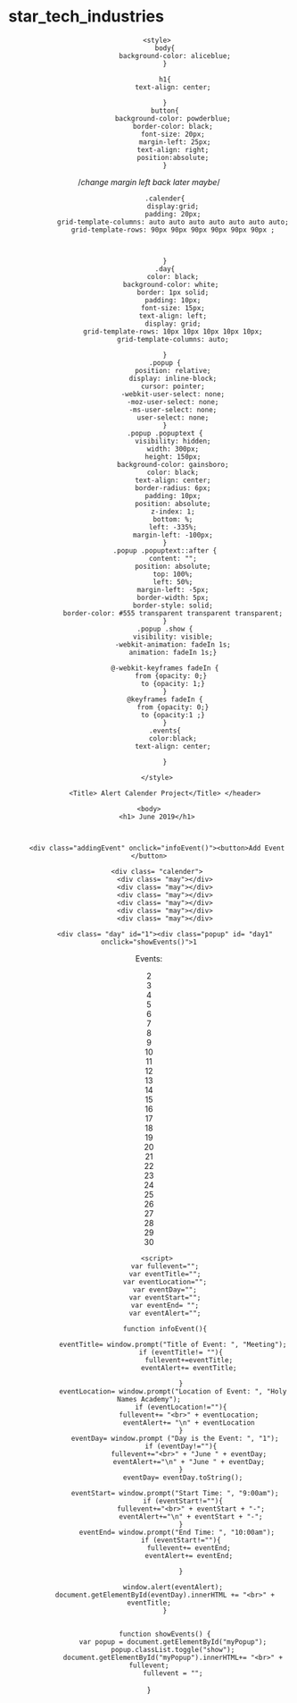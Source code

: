 # star_tech_industries
<html>
    <header>
        
        <style>
            body{
                 background-color: aliceblue;
            }
            
            h1{
                text-align: center;
                
            }
            button{
                background-color: powderblue;
                border-color: black;
                font-size: 20px;
                 margin-left: 25px;
                text-align: right;
                position:absolute;
            }
                
/*change margin left back later maybe*/
               
            .calender{
                display:grid;
                padding: 20px;
                grid-template-columns: auto auto auto auto auto auto auto;
                grid-template-rows: 90px 90px 90px 90px 90px 90px ;

                
                
            }
            .day{
                color: black;
                background-color: white; 
                border: 1px solid;
                padding: 10px;
                font-size: 15px;
                text-align: left;
                display: grid;
                grid-template-rows: 10px 10px 10px 10px 10px;
                grid-template-columns: auto;
                
            }
            .popup {
                position: relative;
                display: inline-block;
                cursor: pointer;
                -webkit-user-select: none;
                -moz-user-select: none;
                -ms-user-select: none;
                user-select: none;
            }
            .popup .popuptext {
                visibility: hidden;
                width: 300px;
                height: 150px;
                background-color: gainsboro;
                color: black;
                text-align: center;
                border-radius: 6px;
                padding: 10px;
                position: absolute;
                z-index: 1;
                bottom: %;
                left: -335%;
                margin-left: -100px;
            }
            .popup .popuptext::after {
                content: "";
                position: absolute;
                top: 100%;
                left: 50%;
                margin-left: -5px;
                border-width: 5px;
                border-style: solid;
                border-color: #555 transparent transparent transparent;
            }
            .popup .show {
                visibility: visible;
                -webkit-animation: fadeIn 1s;
                animation: fadeIn 1s;}
        
            @-webkit-keyframes fadeIn {
                from {opacity: 0;} 
                to {opacity: 1;}
            }
            @keyframes fadeIn {
                from {opacity: 0;}
                to {opacity:1 ;}
            }
            .events{
                color:black;
                text-align: center;
                
            }
            
        </style>
        
            <Title> Alert Calender Project</Title> </header>
    
    <body>
        <h1> June 2019</h1>
        
        
        
        <div class="addingEvent" onclick="infoEvent()"><button>Add Event </button>
  <span class="eventText" id="eventNew"></span>
            
</div>
        
        
        


        
        <div class= "calender">
            <div class= "may"></div>
            <div class= "may"></div>
            <div class= "may"></div>
            <div class= "may"></div>
            <div class= "may"></div>
            <div class= "may"></div>
            
            <div class= "day" id="1"><div class="popup" id= "day1" onclick="showEvents()">1
  <span class="popuptext" id="myPopup" > Events: </span>
                </div> </div>
            <div class= "day" id="2">2 </div>
            <div class= "day" id="3">3 </div>
            <div class= "day" id="4">4 </div>
            <div class= "day" id="5">5 </div>
            <div class= "day" id="6">6 </div>
            <div class= "day" id="7">7 </div>
            <div class= "day" id="8">8 </div>
            <div class= "day" id="9">9 </div>
            <div class= "day" id="10">10 </div>
            <div class= "day" id="11">11 </div>
            <div class= "day" id="12">12 </div>
            <div class= "day" id="13">13 </div>
            <div class= "day" id="14">14 </div>
            <div class= "day" id="15">15 </div>
            <div class= "day" id="16">16 </div>
            <div class= "day" id="17">17 </div>
            <div class= "day" id="18">18 </div>
            <div class= "day" id="19">19 </div>
            <div class= "day" id="20">20 </div>
            <div class= "day" id="21">21 </div>
            <div class= "day" id="22">22 </div>
            <div class= "day" id="23">23 </div>
            <div class= "day" id="24">24 </div>
            <div class= "day" id="25">25 </div>
            <div class= "day" id="26">26 </div>
            <div class= "day" id="27">27 </div>
            <div class= "day" id="28">28 </div>
            <div class= "day" id="29">29 </div>
            <div class= "day" id="30">30 </div>
        </div>
        
        <script>
            var fullevent="";
            var eventTitle="";
            var eventLocation="";
            var eventDay="";
            var eventStart="";
            var eventEnd= "";
            var eventAlert="";
            
            function infoEvent(){
              
                eventTitle= window.prompt("Title of Event: ", "Meeting");
                    if (eventTitle!= ""){
                        fullevent+=eventTitle;
                        eventAlert+= eventTitle;
                        
                    }
                eventLocation= window.prompt("Location of Event: ", "Holy Names Academy");
                    if (eventLocation!=""){
                        fullevent+= "<br>" + eventLocation;
                        eventAlert+= "\n" + eventLocation
                    }
                 eventDay= window.prompt ("Day is the Event: ", "1");
                    if (eventDay!=""){
                        fullevent+="<br>" + "June " + eventDay;
                        eventAlert+="\n" + "June " + eventDay;
                    }
                     eventDay= eventDay.toString();
                 
                 eventStart= window.prompt("Start Time: ", "9:00am");
                     if (eventStart!=""){
                         fullevent+="<br>" + eventStart + "-";
                         eventAlert+="\n" + eventStart + "-";
                    }
                  eventEnd= window.prompt("End Time: ", "10:00am");
                    if (eventStart!=""){
                        fullevent+= eventEnd;
                        eventAlert+= eventEnd;
                        
                    }
                
                window.alert(eventAlert);
            document.getElementById(eventDay).innerHTML += "<br>" + eventTitle;
            }
            
            
            function showEvents() {
                var popup = document.getElementById("myPopup");
                popup.classList.toggle("show");
                document.getElementById("myPopup").innerHTML+= "<br>" + fullevent;
                fullevent = "";
}
                
      
               
</script>    
    </body>
</html>
